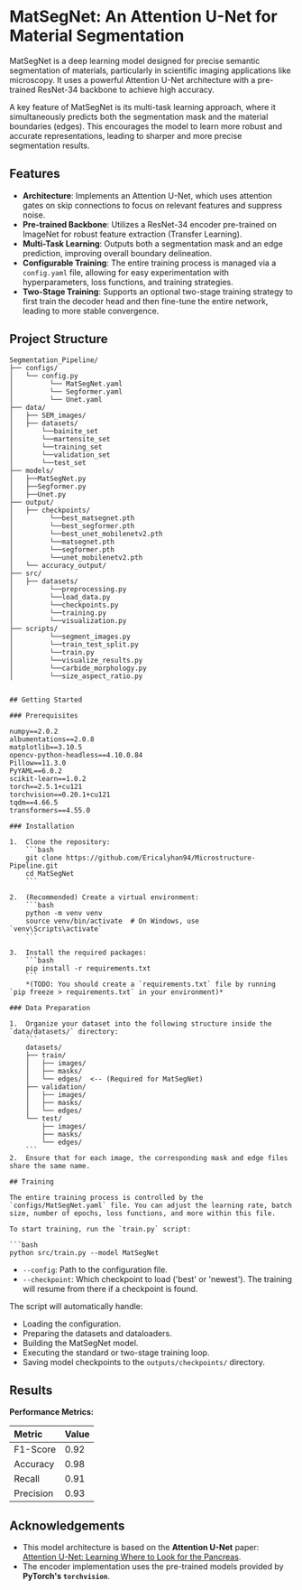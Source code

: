 # MatSegNet: An Attention U-Net for Material Segmentation

MatSegNet is a deep learning model designed for precise semantic segmentation of materials, particularly in scientific imaging applications like microscopy. It uses a powerful Attention U-Net architecture with a pre-trained ResNet-34 backbone to achieve high accuracy.

A key feature of MatSegNet is its multi-task learning approach, where it simultaneously predicts both the segmentation mask and the material boundaries (edges). This encourages the model to learn more robust and accurate representations, leading to sharper and more precise segmentation results.



## Features

-   **Architecture**: Implements an Attention U-Net, which uses attention gates on skip connections to focus on relevant features and suppress noise.
-   **Pre-trained Backbone**: Utilizes a ResNet-34 encoder pre-trained on ImageNet for robust feature extraction (Transfer Learning).
-   **Multi-Task Learning**: Outputs both a segmentation mask and an edge prediction, improving overall boundary delineation.
-   **Configurable Training**: The entire training process is managed via a `config.yaml` file, allowing for easy experimentation with hyperparameters, loss functions, and training strategies.
-   **Two-Stage Training**: Supports an optional two-stage training strategy to first train the decoder head and then fine-tune the entire network, leading to more stable convergence.

## Project Structure

```
Segmentation_Pipeline/
├── configs/                 
│   └── config.py
│         └── MatSegNet.yaml
│         └── Segformer.yaml
│         └── Unet.yaml
├── data/                     
│   ├── SEM_images/           
│   ├── datasets/              
│  		└──bainite_set
│		└──martensite_set
│		└──training_set
│		└──validation_set
│		└──test_set
├── models/   
│   ├──MatSegNet.py
│   ├──Segformer.py
│   ├──Unet.py
├── output/                  
│   ├── checkpoints/
│         └──best_matsegnet.pth
│         └──best_segformer.pth
│         └──best_unet_mobilenetv2.pth
│         └──matsegnet.pth
│         └──segformer.pth
│         └──unet_mobilenetv2.pth
│   └── accuracy_output/     
├── src/            
│   ├── datasets/
│         └──preprocessing.py
│         └──load_data.py
│         └──checkpoints.py
│         └──training.py
│         └──visualization.py
├── scripts/
│         └──segment_images.py
│         └──train_test_split.py
│         └──train.py
│         └──visualize_results.py
│         └──carbide_morphology.py
│         └──size_aspect_ratio.py


## Getting Started

### Prerequisites

numpy==2.0.2 
albumentations==2.0.8
matplotlib==3.10.5
opencv-python-headless==4.10.0.84
Pillow==11.3.0
PyYAML==6.0.2
scikit-learn==1.0.2
torch==2.5.1+cu121
torchvision==0.20.1+cu121
tqdm==4.66.5
transformers==4.55.0

### Installation

1.  Clone the repository:
    ```bash
    git clone https://github.com/Ericalyhan94/Microstructure-Pipeline.git
    cd MatSegNet
    ```

2.  (Recommended) Create a virtual environment:
    ```bash
    python -m venv venv
    source venv/bin/activate  # On Windows, use `venv\Scripts\activate`
    ```

3.  Install the required packages:
    ```bash
    pip install -r requirements.txt
    ```
    *(TODO: You should create a `requirements.txt` file by running `pip freeze > requirements.txt` in your environment)*

### Data Preparation

1.  Organize your dataset into the following structure inside the `data/datasets/` directory:
    ```
    datasets/
    ├── train/
    │   ├── images/
    │   ├── masks/
    │   └── edges/  <-- (Required for MatSegNet)
    ├── validation/
    │   ├── images/
    │   ├── masks/
    │   └── edges/
    └── test/
        ├── images/
        ├── masks/
        └── edges/
    ```
2.  Ensure that for each image, the corresponding mask and edge files share the same name.

## Training

The entire training process is controlled by the `configs/MatSegNet.yaml` file. You can adjust the learning rate, batch size, number of epochs, loss functions, and more within this file.

To start training, run the `train.py` script:

```bash
python src/train.py --model MatSegNet
```

-   `--config`: Path to the configuration file.
-   `--checkpoint`: Which checkpoint to load ('best' or 'newest'). The training will resume from there if a checkpoint is found.

The script will automatically handle:
-   Loading the configuration.
-   Preparing the datasets and dataloaders.
-   Building the MatSegNet model.
-   Executing the standard or two-stage training loop.
-   Saving model checkpoints to the `outputs/checkpoints/` directory.

## Results


**Performance Metrics:**

| Metric      | Value |
| :---------- | :---- |
| F1-Score    | 0.92  |
| Accuracy    | 0.98  |
| Recall      | 0.91  |
| Precision   | 0.93  |


## Acknowledgements

-   This model architecture is based on the **Attention U-Net** paper: [Attention U-Net: Learning Where to Look for the Pancreas](https://arxiv.org/abs/1804.03999).
-   The encoder implementation uses the pre-trained models provided by **PyTorch's `torchvision`**.